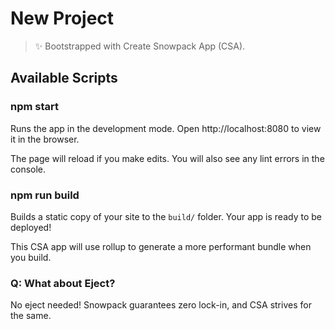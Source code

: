 # New Project

> ✨ Bootstrapped with Create Snowpack App (CSA).

## Available Scripts

### npm start

Runs the app in the development mode.
Open http://localhost:8080 to view it in the browser.

The page will reload if you make edits.
You will also see any lint errors in the console.

### npm run build

Builds a static copy of your site to the `build/` folder.
Your app is ready to be deployed!

This CSA app will use rollup to generate a more performant bundle when you build.

### Q: What about Eject?

No eject needed! Snowpack guarantees zero lock-in, and CSA strives for the same.
